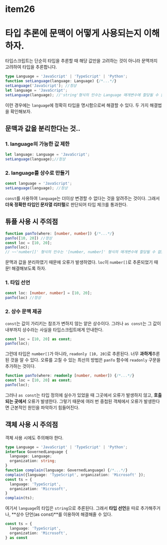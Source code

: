 # item26
# 타입 추론에 문맥이 어떻게 사용되는지 이해하자.
타입스크립트는 단순히 타입을 추론할 때 해당 값만을 고려하는 것이 아니라 문맥까지 고려하여 타입을 추론합니다.
```ts
type Language = 'JavaScript' | 'TypeScript' | 'Python';
function setLanguage(language: Language) {/*...*/}
setLanguage('JavaScript'); //정상
let language = 'JavaScript';
setLanguage(language); //'string'형식의 인수는 Language 매개변수에 할당될 수 없습니다.
```
이런 경우에는 `language`에 정확히 타입을 명시함으로써 해결할 수 있다. 두 가지 해결법을 확인해보자.
## 문맥과 값을 분리한다는 것..
### 1. language의 가능한 값 제한
```ts
let language: Language = 'JavaScript';
setLanguage(language);//정상
```
### 2. language를 상수로 만들기
```ts
const language = 'JavaScript';
setLanguage(language); //정상
```
`const`를 사용하여 `language`는 더이상 변경할 수 없다는 것을 알려주는 것이다. 그래서 **더욱 정확한 타입인 문자열 리터럴**로 판단되어 타입 체크를 통과한다.

## 튜플 사용 시 주의점
```ts
function panTo(where: [number, number]) {/*...*/}
panTo([10, 20]) //정상
const loc = [10, 20];
panTo(loc);
// ~~'number[]' 형식의 인수는 '[number, number]' 형식의 매개변수에 할당될 수 없습니다
```
문맥과 값을 분리하였기 때문에 오류가 발생하였다. `loc`이 `number[]`로 추론되었기 때문! 해결해보도록 하자.
### 1. 타입 선언
```ts
const loc: [number, number] = [10, 20];
panTo(loc) //정상
```
### 2. 상수 문맥 제공
`const`는 값이 가리키는 참조가 변하지 않는 얕은 상수이다. 그러나 `as const`는 그 값이 내부까지 상수라는 사실을 타입스크립트에게 안내한다.
```ts
const loc = [10, 20] as const;
panTo(loc);
```
그런데 타입은 `number[]`가 아니라, `readonly [10, 20]`로 추론된다. 너무 **과하게**추론된 것을 알 수 있다.
오류를 고칠 수 있는 최선의 방법은 `panTo` 함수에 `readonly` 구문을 추가하는 것이다.
```ts
function panTo(where: readonly [number, number]) {/*...*/}
const loc = [10, 20] as const;
panTo(loc);
```
그러나 `as const`는 타입 정의에 실수가 있었을 때 그곳에서 오류가 발생하지 않고, **호출되는 곳에서** 오류가 발생한다. 그렇기 때문에 여러 번 중첩된 객체에서 오류가 발생한다면 근본적인 원인을 파악하기 힘들어진다.

## 객체 사용 시 주의점
객체 사용 시에도 주의해야 한다.
```ts
type Language = 'JavaScript' | 'TypeScript' | 'Python';
interface GovernedLanguage {
  language: Language;
  organization: string;
}
function complain(language: GovernedLanguage) {/*...*/}
complain({language: 'TypeScript', organization: 'Microsoft' });
const ts = {
  language: 'TypeScript',
  organization: 'Microsoft',
}
complain(ts);
```
여기서 `language`의 타입은 `string`으로 추론된다. 그래서 **타입 선언**을 따로 추가해주거나, **상수 단언(as const)**를 이용하여 해결해줄 수 있다.
```ts
const ts = {
  language: 'TypeScript',
  organization: 'Microsoft',
} as const
```
